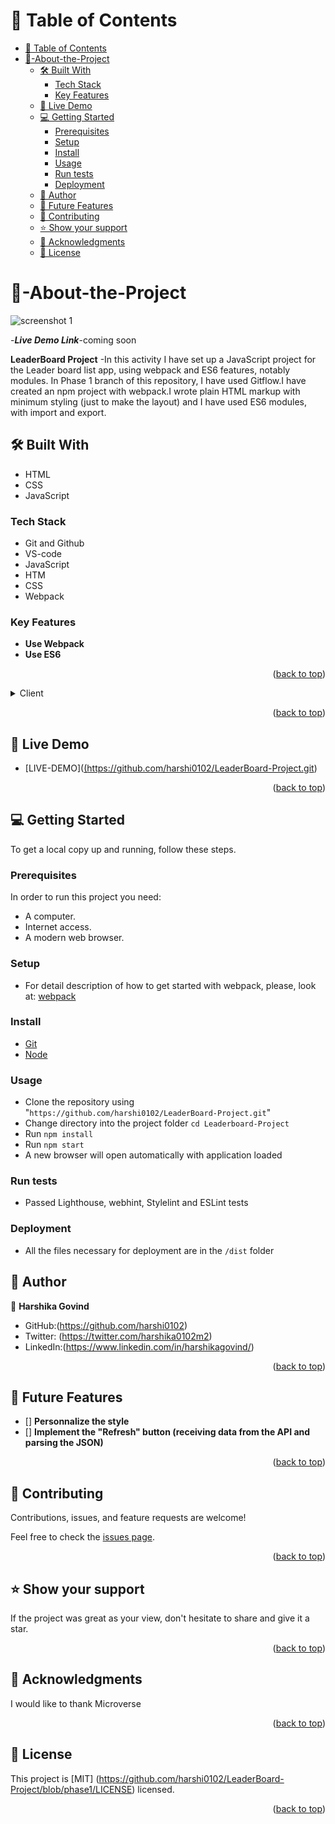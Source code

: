 
<a name="readme-top"></a>

<!-- TABLE OF CONTENTS -->

# 📗 Table of Contents

- [📗 Table of Contents](#-table-of-contents)
- [📖-About-the-Project ](#-about-the-project-)
  - [🛠 Built With ](#-built-with-)
    - [Tech Stack ](#tech-stack-)
    - [Key Features ](#key-features-)
  - [🚀 Live Demo ](#-live-demo-)
  - [💻 Getting Started ](#-getting-started-)
    - [Prerequisites](#prerequisites)
    - [Setup](#setup)
    - [Install](#install)
    - [Usage](#usage)
    - [Run tests](#run-tests)
    - [Deployment](#deployment)
  - [👥 Author ](#-author-)
  - [🔭 Future Features ](#-future-features-)
  - [🤝 Contributing ](#-contributing-)
  - [⭐️ Show your support ](#️-show-your-support-)
  - [🙏 Acknowledgments ](#-acknowledgments-)
  - [📝 License ](#-license-)
<!-- PROJECT DESCRIPTION -->

# 📖-About-the-Project <a name="about-project"></a>

![screenshot 1](./src/image1.jpg)

-***Live Demo Link***-coming soon

**LeaderBoard Project** -In this activity I have set up a JavaScript project for the Leader board list app, using webpack and ES6 features, notably modules.
In Phase 1 branch of this repository, I have used Gitflow.I have created an npm project with webpack.I wrote plain HTML markup with minimum styling (just to make the layout) and I have used ES6 modules, with import and export.

## 🛠 Built With <a name="built-with"></a>
- HTML
- CSS
- JavaScript

### Tech Stack <a name="tech-stack"></a>
- Git and Github
- VS-code
- JavaScript
- HTM
- CSS
- Webpack

### Key Features <a name="key-features"></a>

- **Use Webpack**
- **Use ES6**
  

<p align="right">(<a href="#readme-top">back to top</a>)</p>

<details>
  <summary>Client</summary>
  <ul>
    <li><a href="https://developer.mozilla.org/es/docs/Web/HTML">HTML</a></li>
    <li><a href="https://developer.mozilla.org/es/docs/Web/CSS">CSS</a></li>
    <li><a href="https://developer.mozilla.org/es/docs/Web/CSS">JavaScript</a></li>
  </ul>
</details>
 
<p align="right">(<a href="#readme-top">back to top</a>)</p>
 
<!-- LIVE DEMO -->
 
## 🚀 Live Demo <a name="live-demo"></a>
 
- [LIVE-DEMO](<a href="#">(https://github.com/harshi0102/LeaderBoard-Project.git)
 
<p align="right">(<a href="#readme-top">back to top</a>)</p>
 
<!-- GETTING STARTED -->
 
## 💻 Getting Started <a name="getting-started"></a>
 
To get a local copy up and running, follow these steps.
 
### Prerequisites
 
In order to run this project you need:
 
- A computer.
- Internet access.
- A modern web browser.
 
### Setup
- For detail description of how to get started with webpack, please, look at: [webpack](https://webpack.js.org/guides/getting-started/)

### Install

- [Git](https://git-scm.com/downloads)
- [Node](https://nodejs.org/en/download/)
 
### Usage

- Clone the repository using "`https://github.com/harshi0102/LeaderBoard-Project.git`"
- Change directory into the project folder `cd Leaderboard-Project`
- Run `npm install`
- Run `npm start`
- A new browser will open automatically with application loaded
 
### Run tests

- Passed Lighthouse, webhint, Stylelint and ESLint tests

### Deployment

- All the files necessary for deployment are in the `/dist` folder


<!-- AUTHORS -->
 
## 👥 Author <a name="author"></a>

👤 **Harshika Govind**

- GitHub:(https://github.com/harshi0102)
- Twitter: (https://twitter.com/harshika0102m2)
- LinkedIn:(https://www.linkedin.com/in/harshikagovind/)

<p align="right">(<a href="#readme-top">back to top</a>)</p>
 
<!-- FUTURE FEATURES -->

## 🔭 Future Features <a name="future-features"></a>

- [] **Personnalize the style**
- [] **Implement the "Refresh" button (receiving data from the API and parsing the JSON)**
 
 <p align="right">(<a href="#readme-top">back to top</a>)</p>


## 🤝 Contributing <a name="contributing"></a>

Contributions, issues, and feature requests are welcome!

Feel free to check the [issues page](https://github.com/harshi0102/LeaderBoard-Project/issues).

<p align="right">(<a href="#readme-top">back to top</a>)</p>
 
<!-- SUPPORT -->
 
## ⭐️ Show your support <a name="support"></a>
 
If the project was great as your view, don't hesitate to share and give it a star.
 
<p align="right">(<a href="#readme-top">back to top</a>)</p>
 
<!-- ACKNOWLEDGEMENTS -->
 
## 🙏 Acknowledgments <a name="acknowledgements"></a>
 
I would like to thank Microverse

<p align="right">(<a href="#readme-top">back to top</a>)</p>
 
<!-- LICENSE -->
 
## 📝 License <a name="license"></a>
 
This project is [MIT] (https://github.com/harshi0102/LeaderBoard-Project/blob/phase1/LICENSE) licensed.
 
<p align="right">(<a href="#readme-top">back to top</a>)</p>
<!-- README.md
Displaying README.md. -->
